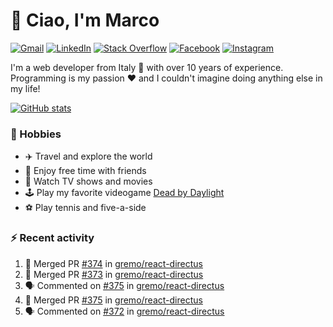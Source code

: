 # 👋 Ciao, I'm Marco

[![Gmail](https://img.shields.io/badge/Gmail-%23BB001B?style=flat-square&logo=gmail&logoColor=white)](mailto:gremo1982@gmail.com)
[![LinkedIn](https://img.shields.io/badge/LinkedIn-%230e76a8?style=flat-square&logo=linkedin)](https://www.linkedin.com/in/marco-polichetti)
[![Stack Overflow](https://img.shields.io/stackexchange/stackoverflow/r/220180?style=flat&logo=stackoverflow&label=Stack%20Overflow&color=%23F47F24)](https://stackoverflow.com/users/220180)
[![Facebook](https://img.shields.io/badge/-Facebook-%234267B2?style=flat-square&logo=facebook&logoColor=white)](https://www.facebook.com/marco.poliketti)
[![Instagram](https://img.shields.io/badge/-Instagram-%23C13584?style=flat-square&logo=instagram&logoColor=white)](https://www.instagram.com/marco.gremo)

I'm a web developer from Italy 🍕 with over 10 years of experience. Programming is my passion ❤️ and I couldn't imagine doing anything else in my life!

[![GitHub stats](https://github-readme-stats.vercel.app/api?username=gremo&show_icons=true&rank_icon=github&theme=transparent)](https://github.com/anuraghazra/github-readme-stats)

### 📅 Hobbies

- ✈️ Travel and explore the world
- 🍻 Enjoy free time with friends
- 🎥 Watch TV shows and movies
- 🕹️ Play my favorite videogame [Dead by Daylight](https://deadbydaylight.com)
- ⚽ Play tennis and five-a-side

### ⚡ Recent activity

<!--START_SECTION:activity-->
1. 🎉 Merged PR [#374](https://github.com/gremo/react-directus/pull/374) in [gremo/react-directus](https://github.com/gremo/react-directus)
2. 🎉 Merged PR [#373](https://github.com/gremo/react-directus/pull/373) in [gremo/react-directus](https://github.com/gremo/react-directus)
3. 🗣 Commented on [#375](https://github.com/gremo/react-directus/pull/375#issuecomment-1663619418) in [gremo/react-directus](https://github.com/gremo/react-directus)
4. 🎉 Merged PR [#375](https://github.com/gremo/react-directus/pull/375) in [gremo/react-directus](https://github.com/gremo/react-directus)
5. 🗣 Commented on [#372](https://github.com/gremo/react-directus/pull/372#issuecomment-1662204380) in [gremo/react-directus](https://github.com/gremo/react-directus)
<!--END_SECTION:activity-->

